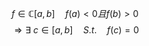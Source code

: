 $$f \in \mathbb{C}[a,b] \quad f(a)<0 且 f(b)>0$$
$$\tag{介值定理}\Rightarrow \exists \ c \in[a,b] \quad S.t. \quad f(c)=0$$